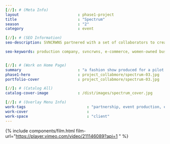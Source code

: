 ```yaml
---
[//]: # (Meta Info)
layout                          : phase1-project
title 					        : "Spectrum"
season				            : "2"
category 						: event

[//]: # (SEO Information)
seo-description: SVNCRWNS partnered with a set of collaborators to create the pilot event, Spectrum.  A fashion show highlighting local designers and stylists and creating an environment for buyers to learn about new talent.

seo-keywords: production company, svncrwns, e-commerce, women-owned businesses, creative team, consulting, business operations, launch my brand, manage my brand, photography, videography, special projects


[//]: # (Work on Home Page)
summary                         : "a fashion show produced for a pilot event of collaboration amongst retailers + designers"
phase1-hero                     : project_collabmore/spectrum-03.jpg
portfolio-cover 				: project_collabmore/spectrum-03.jpg

[//]: # (Catalog All)
catalog-cover-image				: /dist/images/spectrum_cover.jpg

[//]: # (Overlay Menu Info)
work-tags 							: "partnership, event production, event team management, set design"
work-cover							:
work-space 							: "client"
---
```

{% include components/film.html film-url="https://player.vimeo.com/video/211146089?api=1 " %}
